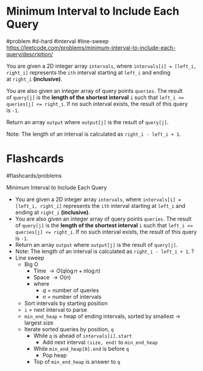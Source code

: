 # Minimum Interval to Include Each Query
#problem #d-hard #interval #line-sweep
https://leetcode.com/problems/minimum-interval-to-include-each-query/description/

You are given a 2D integer array `intervals`, where `intervals[i] = [left_i, right_i]` represents the `ith` interval starting at `left_i` and ending at `right_i` **(inclusive)**.

You are also given an integer array of query points `queries`. The result of `query[j]` is the **length of the shortest interval** `i` such that `left_i <= queries[j] <= right_i`. If no such interval exists, the result of this query is `-1`.

Return an array `output` where `output[j]` is the result of `query[j]`.

Note: The length of an interval is calculated as `right_i - left_i + 1`.

# Flashcards
#flashcards/problems 

Minimum Interval to Include Each Query
- You are given a 2D integer array `intervals`, where `intervals[i] = [left_i, right_i]` represents the `ith` interval starting at `left_i` and ending at `right_i` **(inclusive)**.
- You are also given an integer array of query points `queries`. The result of `query[j]` is the **length of the shortest interval** `i` such that `left_i <= queries[j] <= right_i`. If no such interval exists, the result of this query is `-1`.
- Return an array `output` where `output[j]` is the result of `query[j]`.
- Note: The length of an interval is calculated as `right_i - left_i + 1`.
?
- Line sweep
	- Big O
		- Time $\to O(q \log n + n \log n)$
		- Space $\to O(n)$
		- where
			- $q$ = number of queries
			- $n$ = number of intervals
	- Sort intervals by starting position
	- `i` = next interval to parse
	- `min_end_heap` = heap of ending intervals, sorted by smallest $\to$ largest size
	- Iterate sorted queries by position, `q`
		- While `q` is ahead of `intervals[i].start`
			- Add next interval `(size, end)` to `min_end_heap`
		- While `min_end_heap[0].end` is before `q`
			- Pop heap
		- Top of `min_end_heap` is answer to `q`
<!--SR:!2025-01-11,3,250-->